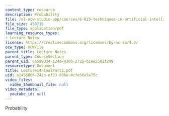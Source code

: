 ```yaml
---
content_type: resource
description: Probability
file: /ol-ocw-studio-app/courses/6-825-techniques-in-artificial-intelligence-sma-5504-fall-2002/a1456866242bef33836e0cfe56e5e75c_Lecture14FinalPart1.pdf
file_size: 450715
file_type: application/pdf
learning_resource_types:
- Lecture Notes
license: https://creativecommons.org/licenses/by-nc-sa/4.0/
ocw_type: OCWFile
parent_title: Lecture Notes
parent_type: CourseSection
parent_uid: 6a589034-124a-430b-2725-b1ee5581f249
resourcetype: Document
title: Lecture14FinalPart1.pdf
uid: a1456866-242b-ef33-836e-0cfe56e5e75c
video_files:
  video_thumbnail_file: null
video_metadata:
  youtube_id: null
---
```

Probability